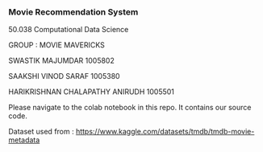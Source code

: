 
### Movie Recommendation System 


50.038 Computational Data Science 


GROUP : MOVIE MAVERICKS

SWASTIK MAJUMDAR 1005802

SAAKSHI VINOD SARAF 1005380

HARIKRISHNAN CHALAPATHY ANIRUDH 1005501


Please navigate to the colab notebook in this repo. It contains our source code. 

Dataset used from : https://www.kaggle.com/datasets/tmdb/tmdb-movie-metadata
